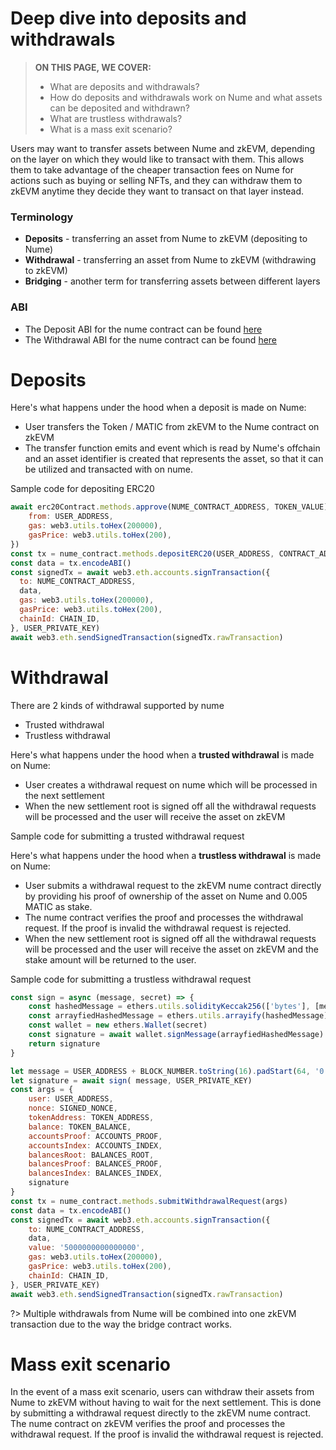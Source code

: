 # Deep dive into deposits and withdrawals

> **ON THIS PAGE, WE COVER:** 
> - What are deposits and withdrawals?
> - How do deposits and withdrawals work on Nume and what assets can be deposited and withdrawn?
> - What are trustless withdrawals?
> - What is a mass exit scenario?

Users may want to transfer assets between Nume and zkEVM, depending on the layer on which they would like to transact with them. This allows them to take advantage of the cheaper transaction fees on Nume for actions such as buying or selling NFTs, and they can withdraw them to zkEVM anytime they decide they want to transact on that layer instead.

### Terminology
- **Deposits** - transferring an asset from Nume to zkEVM (depositing to Nume)
- **Withdrawal** - transferring an asset from Nume to zkEVM (withdrawing to zkEVM)
- **Bridging** - another term for transferring assets between different layers

### ABI
- The Deposit ABI for the nume contract can be found [here](https://abis.s3.amazonaws.com/deposit_facet.abi)
- The Withdrawal ABI for the nume contract can be found [here](https://abis.s3.amazonaws.com/withdrawal_facet.abi)

# Deposits

Here's what happens under the hood when a deposit is made on Nume:
- User transfers the Token / MATIC from zkEVM to the Nume contract on zkEVM
- The transfer function emits and event which is read by Nume's offchain and an asset identifier is created that represents the asset, so that it can be utilized and transacted with on nume.

Sample code for depositing ERC20
```js
await erc20Contract.methods.approve(NUME_CONTRACT_ADDRESS, TOKEN_VALUE).send({
    from: USER_ADDRESS,
    gas: web3.utils.toHex(200000),
    gasPrice: web3.utils.toHex(200),
})
const tx = nume_contract.methods.depositERC20(USER_ADDRESS, CONTRACT_ADDRESS, TOKEN_VALUE)
const data = tx.encodeABI()
const signedTx = await web3.eth.accounts.signTransaction({
  to: NUME_CONTRACT_ADDRESS,
  data,
  gas: web3.utils.toHex(200000),
  gasPrice: web3.utils.toHex(200),
  chainId: CHAIN_ID,
}, USER_PRIVATE_KEY)
await web3.eth.sendSignedTransaction(signedTx.rawTransaction)
```

# Withdrawal
There are 2 kinds of withdrawal supported by nume
- Trusted withdrawal
- Trustless withdrawal

Here's what happens under the hood when a **trusted withdrawal** is made on Nume:
- User creates a withdrawal request on nume which will be processed in the next settlement 
- When the new settlement root is signed off all the withdrawal requests will be processed and the user will receive the asset on zkEVM

Sample code for submitting a trusted withdrawal request

Here's what happens under the hood when a **trustless withdrawal** is made on Nume:
- User submits a withdrawal request to the zkEVM nume contract directly by providing his proof of ownership of the asset on Nume and 0.005 MATIC as stake.
- The nume contract verifies the proof and processes the withdrawal request. If the proof is invalid the withdrawal request is rejected.
- When the new settlement root is signed off all the withdrawal requests will be processed and the user will receive the asset on zkEVM and the stake amount will be returned to the user.

Sample code for submitting a trustless withdrawal request
```js
const sign = async (message, secret) => {
    const hashedMessage = ethers.utils.solidityKeccak256(['bytes'], [message])
    const arrayfiedHashedMessage = ethers.utils.arrayify(hashedMessage)
    const wallet = new ethers.Wallet(secret)
    const signature = await wallet.signMessage(arrayfiedHashedMessage)
    return signature
}

let message = USER_ADDRESS + BLOCK_NUMBER.toString(16).padStart(64, '0')
let signature = await sign( message, USER_PRIVATE_KEY)
const args = {
    user: USER_ADDRESS,
    nonce: SIGNED_NONCE,
    tokenAddress: TOKEN_ADDRESS,
    balance: TOKEN_BALANCE,
    accountsProof: ACCOUNTS_PROOF,
    accountsIndex: ACCOUNTS_INDEX,
    balancesRoot: BALANCES_ROOT,
    balancesProof: BALANCES_PROOF,
    balancesIndex: BALANCES_INDEX,
    signature
}
const tx = nume_contract.methods.submitWithdrawalRequest(args)
const data = tx.encodeABI()
const signedTx = await web3.eth.accounts.signTransaction({
    to: NUME_CONTRACT_ADDRESS,
    data,
    value: '5000000000000000',
    gas: web3.utils.toHex(200000),
    gasPrice: web3.utils.toHex(200),
    chainId: CHAIN_ID,
}, USER_PRIVATE_KEY)
await web3.eth.sendSignedTransaction(signedTx.rawTransaction)
```


?> Multiple withdrawals from Nume will be combined into one zkEVM transaction due to the way the bridge contract works.

# Mass exit scenario
In the event of a mass exit scenario, users can withdraw their assets from Nume to zkEVM without having to wait for the next settlement. This is done by submitting a withdrawal request directly to the zkEVM nume contract. The nume contract on zkEVM verifies the proof and processes the withdrawal request. If the proof is invalid the withdrawal request is rejected.
